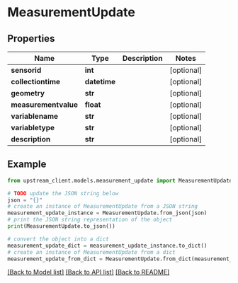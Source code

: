 # MeasurementUpdate


## Properties

Name | Type | Description | Notes
------------ | ------------- | ------------- | -------------
**sensorid** | **int** |  | [optional] 
**collectiontime** | **datetime** |  | [optional] 
**geometry** | **str** |  | [optional] 
**measurementvalue** | **float** |  | [optional] 
**variablename** | **str** |  | [optional] 
**variabletype** | **str** |  | [optional] 
**description** | **str** |  | [optional] 

## Example

```python
from upstream_client.models.measurement_update import MeasurementUpdate

# TODO update the JSON string below
json = "{}"
# create an instance of MeasurementUpdate from a JSON string
measurement_update_instance = MeasurementUpdate.from_json(json)
# print the JSON string representation of the object
print(MeasurementUpdate.to_json())

# convert the object into a dict
measurement_update_dict = measurement_update_instance.to_dict()
# create an instance of MeasurementUpdate from a dict
measurement_update_from_dict = MeasurementUpdate.from_dict(measurement_update_dict)
```
[[Back to Model list]](../README.md#documentation-for-models) [[Back to API list]](../README.md#documentation-for-api-endpoints) [[Back to README]](../README.md)


